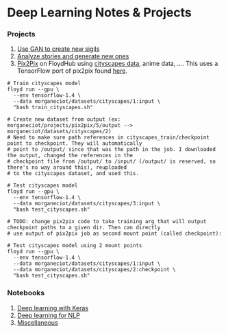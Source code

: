 # Deep Learning Notes & Projects

### Projects
1. [Use GAN to create new sigils](https://github.com/morganecf/deep-learning/tree/master/sigilizer)
2. [Analyze stories and generate new ones](https://github.com/morganecf/deep-learning/tree/master/stories)
3. [Pix2Pix](https://www.floydhub.com/morganeciot/projects/pix2pix) on FloydHub using [cityscapes data](https://www.floydhub.com/morganeciot/datasets/cityscapes), anime data, .... This uses a TensorFlow port of pix2pix found [here](https://github.com/affinelayer/pix2pix-tensorflow). 
```
# Train cityscapes model
floyd run --gpu \
  --env tensorflow-1.4 \
  --data morganeciot/datasets/cityscapes/1:input \
  "bash train_cityscapes.sh"

# Create new dataset from output (ex: morganeciot/projects/pix2pix/5/output --> morganeciot/datasets/cityscapes/2)
# Need to make sure path references in cityscapes_train/checkpoint point to checkpoint. They will automatically
# point to /output/ since that was the path in the job. I downloaded the output, changed the references in the
# checkpoint file from /output/ to /input/ (/output/ is reserved, so there's no way around this), reuploaded
# to the cityscapes dataset, and used this.

# Test cityscapes model
floyd run --gpu \
  --env tensorflow-1.4 \
  --data morganeciot/datasets/cityscapes/3:input \
  "bash test_cityscapes.sh"

# TODO: change pix2pix code to take training arg that will output checkpoint paths to a given dir. Then can directly
# use output of pix2pix job as second mount point (called checkpoint):

# Test cityscapes model using 2 mount points
floyd run --gpu \
  --env tensorflow-1.4 \
  --data morganeciot/datasets/cityscapes/1:input \
  --data morganeciot/datasets/cityscapes/2:checkpoint \
  "bash test_cityscapes.sh"
```

### Notebooks
1. [Deep learning with Keras](https://github.com/morganecf/deep-learning/tree/master/notebooks/keras-notebooks)
2. [Deep learning for NLP](https://github.com/morganecf/deep-learning/tree/master/notebooks/nlp)
3. [Miscellaneous](https://github.com/morganecf/deep-learning/tree/master/notebooks/misc)
